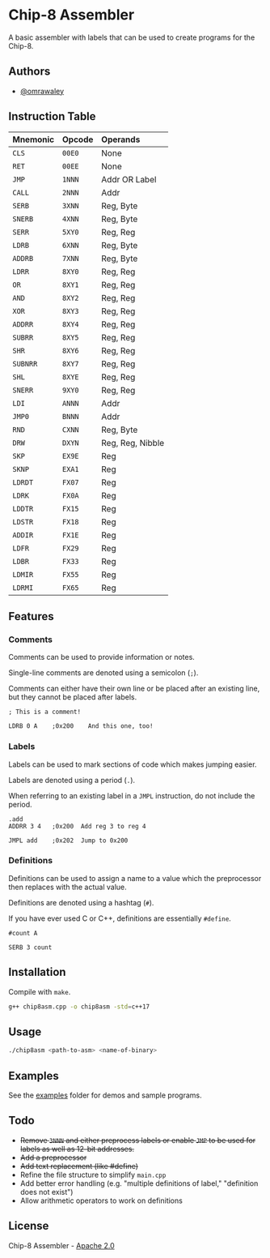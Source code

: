 
# Chip-8 Assembler

A basic assembler with labels that can be used to create programs for the Chip-8.


## Authors

- [@omrawaley](https://www.github.com/omrawaley)


## Instruction Table

| Mnemonic | Opcode     | Operands                |
| :-------- | :------- | :------------------------- |
| `CLS` | `00E0` | None |
| `RET` | `00EE` | None |
| `JMP` | `1NNN` | Addr OR Label |
| `CALL` | `2NNN` | Addr |
| `SERB` | `3XNN` | Reg, Byte |
| `SNERB` | `4XNN` | Reg, Byte |
| `SERR` | `5XY0` | Reg, Reg |
| `LDRB` | `6XNN` | Reg, Byte |
| `ADDRB` | `7XNN` | Reg, Byte |
| `LDRR` | `8XY0` | Reg, Reg |
| `OR` | `8XY1` | Reg, Reg |
| `AND` | `8XY2` | Reg, Reg |
| `XOR` | `8XY3` | Reg, Reg |
| `ADDRR` | `8XY4` | Reg, Reg |
| `SUBRR` | `8XY5` | Reg, Reg |
| `SHR` | `8XY6` | Reg, Reg |
| `SUBNRR` | `8XY7` | Reg, Reg |
| `SHL` | `8XYE` | Reg, Reg |
| `SNERR` | `9XY0` | Reg, Reg |
| `LDI` | `ANNN` | Addr |
| `JMP0` | `BNNN` | Addr |
| `RND` | `CXNN` | Reg, Byte |
| `DRW` | `DXYN` | Reg, Reg, Nibble |
| `SKP` | `EX9E` | Reg |
| `SKNP` | `EXA1` | Reg |
| `LDRDT` | `FX07` | Reg |
| `LDRK` | `FX0A` | Reg |
| `LDDTR` | `FX15` | Reg |
| `LDSTR` | `FX18` | Reg |
| `ADDIR` | `FX1E` | Reg |
| `LDFR` | `FX29` | Reg |
| `LDBR` | `FX33` | Reg |
| `LDMIR` | `FX55` | Reg |
| `LDRMI` | `FX65` | Reg |

## Features

### Comments

Comments can be used to provide information or notes.

Single-line comments are denoted using a semicolon (`;`). 

Comments can either have their own line or be placed after an existing line, but they cannot be placed after labels.

```
; This is a comment!

LDRB 0 A    ;0x200    And this one, too! 
```

### Labels

Labels can be used to mark sections of code which makes jumping easier.

Labels are denoted using a period (`.`).

When referring to an existing label in a `JMPL` instruction, do not include the period.

```
.add
ADDRR 3 4   ;0x200  Add reg 3 to reg 4

JMPL add    ;0x202  Jump to 0x200
```

### Definitions

Definitions can be used to assign a name to a value which the preprocessor then replaces with the actual value.

Definitions are denoted using a hashtag (`#`).

If you have ever used C or C++, definitions are essentially `#define`.

```
#count A

SERB 3 count
```

## Installation

Compile with `make`.

```bash
g++ chip8asm.cpp -o chip8asm -std=c++17
```
## Usage

```bash
./chip8asm <path-to-asm> <name-of-binary>
```

## Examples

See the [examples](https://github.com/omrawaley/chip-8-assembler/tree/main/examples) folder for demos and sample programs.

## Todo

- ~~Remove `3NNN` and either preprocess labels or enable `JMP` to be used for labels as well as 12-bit addresses.~~
- ~~Add a preprocessor~~
- ~~Add text replacement (like #define)~~
- Refine the file structure to simplify `main.cpp`
- Add better error handling (e.g. "multiple definitions of label," "definition does not exist")
- Allow arithmetic operators to work on definitions

## License

Chip-8 Assembler - [Apache 2.0](https://www.apache.org/licenses/LICENSE-2.0)

